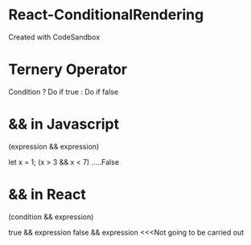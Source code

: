 # React-ConditionalRendering

Created with CodeSandbox

# Ternery Operator

Condition ? Do if true : Do if false

# && in Javascript

(expression && expression)

let x = 1;
(x > 3 && x < 7) .....False

# && in React

(condition && expression)

true && expression
false && expression <<<Not going to be carried out
